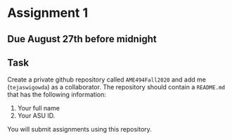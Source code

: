 # Assignment 1

## Due August 27th before midnight

## Task

Create a private github repository called `AME494Fall2020` and add me
(`tejaswigowda`) as
a collaborator. The repository should contain a `README.md` that has the
following information:

1. Your full name
2. Your ASU ID.

You will submit assignments using this repository. 

